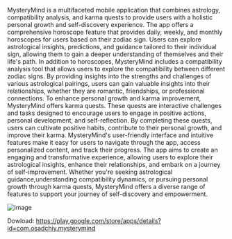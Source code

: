 MysteryMind is a multifaceted mobile application that combines astrology, compatibility analysis, and karma quests to provide 
users with a holistic personal growth and self-discovery experience. The app offers a comprehensive horoscope feature that 
provides daily, weekly, and monthly horoscopes for users based on their zodiac sign. Users can explore astrological insights, predictions, 
and guidance tailored to their individual sign, allowing them to gain a deeper understanding of themselves and their life's path. 
In addition to horoscopes, MysteryMind includes a compatibility analysis tool that allows users to explore 
the compatibility between different zodiac signs. By providing insights into the strengths and challenges of various astrological pairings, users 
can gain valuable insights into their relationships, whether they are romantic, friendships, or professional connections. To enhance personal 
growth and karma improvement, MysteryMind offers karma quests. These quests are interactive challenges and tasks designed to encourage users to engage 
in positive actions, personal development, and self-reflection. By completing these quests, users can cultivate positive habits, contribute to their
personal growth, and improve their karma. MysteryMind's user-friendly interface and intuitive features make it easy for users to navigate through the app, 
access personalized content, and track their progress. The app aims to create an engaging and transformative experience, 
allowing users to explore their astrological insights, enhance their relationships, and embark on
a journey of self-improvement. Whether you're seeking astrological guidance,understanding compatibility dynamics,
or pursuing personal growth through karma quests, MysteryMind offers a diverse range of features to support your journey of self-discovery and empowerment.


![image](https://github.com/Lanpasto/MysteryMind/assets/77079137/d9fc86b1-64a4-4368-a297-65e9dea0c84d)




Dowload:
https://play.google.com/store/apps/details?id=com.osadchiy.mysterymind











